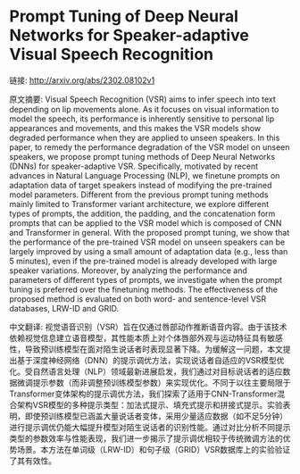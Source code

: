 # Prompt Tuning of Deep Neural Networks for Speaker-adaptive Visual Speech Recognition

链接: http://arxiv.org/abs/2302.08102v1

原文摘要:
Visual Speech Recognition (VSR) aims to infer speech into text depending on
lip movements alone. As it focuses on visual information to model the speech,
its performance is inherently sensitive to personal lip appearances and
movements, and this makes the VSR models show degraded performance when they
are applied to unseen speakers. In this paper, to remedy the performance
degradation of the VSR model on unseen speakers, we propose prompt tuning
methods of Deep Neural Networks (DNNs) for speaker-adaptive VSR. Specifically,
motivated by recent advances in Natural Language Processing (NLP), we finetune
prompts on adaptation data of target speakers instead of modifying the
pre-trained model parameters. Different from the previous prompt tuning methods
mainly limited to Transformer variant architecture, we explore different types
of prompts, the addition, the padding, and the concatenation form prompts that
can be applied to the VSR model which is composed of CNN and Transformer in
general. With the proposed prompt tuning, we show that the performance of the
pre-trained VSR model on unseen speakers can be largely improved by using a
small amount of adaptation data (e.g., less than 5 minutes), even if the
pre-trained model is already developed with large speaker variations. Moreover,
by analyzing the performance and parameters of different types of prompts, we
investigate when the prompt tuning is preferred over the finetuning methods.
The effectiveness of the proposed method is evaluated on both word- and
sentence-level VSR databases, LRW-ID and GRID.

中文翻译:
视觉语音识别（VSR）旨在仅通过唇部动作推断语音内容。由于该技术依赖视觉信息建立语音模型，其性能本质上对个体唇部外观与运动特征具有敏感性，导致预训练模型在面对陌生说话者时表现显著下降。为缓解这一问题，本文提出基于深度神经网络（DNN）的提示调优方法，实现说话者自适应的VSR模型优化。受自然语言处理（NLP）领域最新进展启发，我们通过对目标说话者的适应数据微调提示参数（而非调整预训练模型参数）来实现优化。不同于以往主要局限于Transformer变体架构的提示调优方法，我们探索了适用于CNN-Transformer混合架构VSR模型的多种提示类型：加法式提示、填充式提示和拼接式提示。实验表明，即使预训练模型已涵盖大量说话者变体，采用少量适应数据（如不足5分钟）进行提示调优仍能大幅提升模型对陌生说话者的识别性能。通过对比分析不同提示类型的参数效率与性能表现，我们进一步揭示了提示调优相较于传统微调方法的优势场景。本方法在单词级（LRW-ID）和句子级（GRID）VSR数据库上的实验验证了其有效性。
